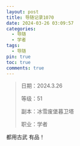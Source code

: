 ```yaml
---
layout: post
title: 导随记录1070
date: 2024-03-26 03:09:57
categories:
  - 导随
  - 学者
tags:
  - 导随
pin: true
toc: true
comments: true
---
```

> 日期：2024.3.26
>
> 等级：51
>
> 副本：冰雪废堡暮卫塔
>
> 职业：学者

都用古武 有品！